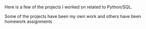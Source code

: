 Here is a few of the projects I worked on related to Python/SQL.

Some of the projects have been my own work and others have been homework assignments
